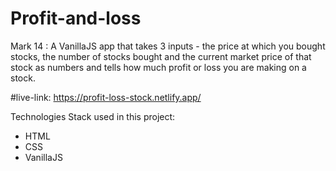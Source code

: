 # Profit-and-loss

Mark 14 : A VanillaJS app that takes 3 inputs - the price at which you bought stocks, the number of stocks bought and the current market price of that stock as numbers and tells how much profit or loss you are making on a stock. 

#live-link:
https://profit-loss-stock.netlify.app/

Technologies Stack used in this project:

  * HTML
  * CSS
  * VanillaJS
